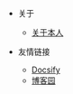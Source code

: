 <!-- 导航栏 -->

* 关于  
    * [关于本人](/about/About.md)

* 友情链接
    * [Docsify](https://docsify.js.org/#/)
    * [博客园](https://www.cnblogs.com/)
